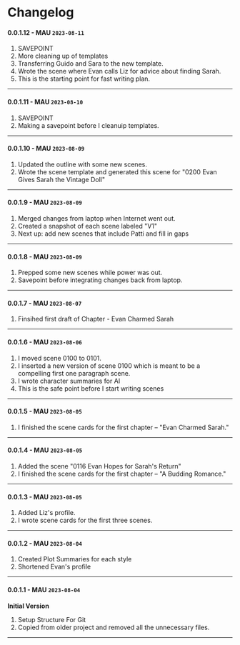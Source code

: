 # Changelog

#### 0.0.1.12 - MAU `2023-08-11`
1. SAVEPOINT
2. More cleaning up of templates
3. Transferring Guido and Sara to the new template.
4. Wrote the scene where Evan calls Liz for advice about finding Sarah.
5. This is the starting point for fast writing plan.
----

#### 0.0.1.11 - MAU `2023-08-10`
1. SAVEPOINT
2. Making a savepoint before I cleanuip templates.
----

#### 0.0.1.10 - MAU `2023-08-09`
1. Updated the outline with some new scenes.
2. Wrote the scene template and generated this scene for "0200 Evan Gives Sarah the Vintage Doll"
----

#### 0.0.1.9 - MAU `2023-08-09`
1. Merged changes from laptop when Internet went out.
2. Created a snapshot of each scene labeled "V1"
3. Next up: add new scenes that include Patti and fill in gaps
----

#### 0.0.1.8 - MAU `2023-08-09`
1. Prepped some new scenes while  power was out.
2. Savepoint before integrating changes back from laptop.
----

#### 0.0.1.7 - MAU `2023-08-07`
1. Finsihed first draft of  Chapter - Evan Charmed Sarah
----

#### 0.0.1.6 - MAU `2023-08-06`
1. I moved scene 0100 to 0101.
2. I inserted a new version of scene 0100 which is meant to be a compelling first one paragraph scene.
3. I wrote character summaries for AI
4. This is the safe point before I start writing scenes
----


#### 0.0.1.5 - MAU `2023-08-05`
1. I finished the scene cards for the first chapter – "Evan Charmed Sarah."
----

#### 0.0.1.4 - MAU `2023-08-05`
1. Added the scene "0116 Evan Hopes for Sarah's Return"
2. I finished the scene cards for the first chapter – "A Budding Romance."
----

#### 0.0.1.3 - MAU `2023-08-05`
1. Added Liz's profile.
2. I wrote scene cards for the first three scenes.
----

#### 0.0.1.2 - MAU `2023-08-04`
1. Created Plot Summaries for each style
2. Shortened Evan's profile
----

#### 0.0.1.1 - MAU `2023-08-04`

**Initial Version** 

1. Setup Structure For Git
2. Copied from older project and removed all the unnecessary files.
----

